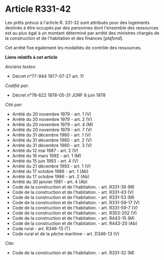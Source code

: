 # Article R331-42

Les prêts prévus à l'article R. 331-32 sont attribués pour des logements destinés à être occupés par des personnes dont
l'ensemble des ressources est au plus égal à un montant déterminé par arrêté des ministres chargés de la construction et de
l'habitation et des finances [*plafond*].

Cet arrêté fixe également les modalités de contrôle des ressources.

**Liens relatifs à cet article**

_Anciens textes_:

  - Décret n°77-944 1977-07-27 art. 11

_Codifié par_:

  - Décret n°78-622 1978-05-31 JORF 8 juin 1978

_Cité par_:

  - Arrêté du 20 novembre 1979 - art. 1 (V)
  - Arrêté du 20 novembre 1979 - art. 2 (V)
  - Arrêté du 20 novembre 1979 - art. 4 (M)
  - Arrêté du 20 novembre 1979 - art. 7 (V)
  - Arrêté du 31 décembre 1980 - art. 1 (V)
  - Arrêté du 31 décembre 1980 - art. 2 (V)
  - Arrêté du 31 décembre 1980 - art. 3 (V)
  - Arrêté du 12 mai 1987 - art. 2 (V)
  - Arrêté du 16 mars 1992 - art. 1 (M)
  - Arrêté du 15 juin 1993 - art. 4 (V)
  - Arrêté du 21 décembre 1993 - art. 1 (V)
  - Arrêté du 17 octobre 1986 - art. 1 (Ab)
  - Arrêté du 17 octobre 1986 - art. 2 (Ab)
  - Arrêté du 30 janvier 1981 - art. 4 (Ab)
  - Code de la construction et de l'habitation. - art. R331-39 (M)
  - Code de la construction et de l'habitation. - art. R331-43 (V)
  - Code de la construction et de l'habitation. - art. R331-53 (M)
  - Code de la construction et de l'habitation. - art. R331-59-17 (V)
  - Code de la construction et de l'habitation. - art. R331-59-7 (V)
  - Code de la construction et de l'habitation. - art. R353-202 (V)
  - Code de la construction et de l'habitation. - art. R443-15 (M)
  - Code de la construction et de l'habitation. - art. R443-20 (Ab)
  - Code rural - art. R346-13 (T)
  - Code rural et de la pêche maritime - art. D346-13 (V)

_Cite_:

  - Code de la construction et de l'habitation. - art. R331-32 (M)
